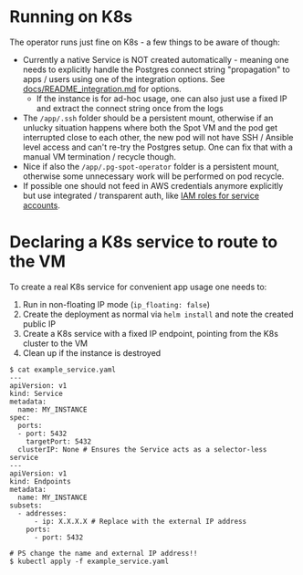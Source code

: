 # Running on K8s

The operator runs just fine on K8s - a few things to be aware of though:

* Currently a native Service is NOT created automatically - meaning one needs to explicitly handle the Postgres connect string
  "propagation" to apps / users using one of the integration options. See [docs/README_integration.md](https://github.com/pg-spot-ops/pg-spot-operator/blob/main/docs/README_integration.md)
  for options.
  - If the instance is for ad-hoc usage, one can also just use a fixed IP and extract the connect string once from the logs
* The `/app/.ssh` folder should be a persistent mount, otherwise if an unlucky situation happens where both the Spot VM
 and the pod get interrupted close to each other, the new pod will not have SSH / Ansible level access and can't re-try
 the Postgres setup. One can fix that with a manual VM termination / recycle though.
* Nice if also the `/app/.pg-spot-operator` folder is a persistent mount, otherwise some unnecessary work will be performed
  on pod recycle.
* If possible one should not feed in AWS credentials anymore explicitly but use integrated / transparent auth, like
  [IAM roles for service accounts](https://docs.aws.amazon.com/eks/latest/userguide/iam-roles-for-service-accounts.html).

# Declaring a K8s service to route to the VM

To create a real K8s service for convenient app usage one needs to:
  1. Run in non-floating IP mode (`ip_floating: false`)
  2. Create the deployment as normal via `helm install` and note the created public IP
  3. Create a K8s service with a fixed IP endpoint, pointing from the K8s cluster to the VM
  4. Clean up if the instance is destroyed

```
$ cat example_service.yaml
---
apiVersion: v1
kind: Service
metadata:
  name: MY_INSTANCE
spec:
  ports:
  - port: 5432
    targetPort: 5432
  clusterIP: None # Ensures the Service acts as a selector-less service
---
apiVersion: v1
kind: Endpoints
metadata:
  name: MY_INSTANCE
subsets:
  - addresses:
      - ip: X.X.X.X # Replace with the external IP address
    ports:
      - port: 5432

# PS change the name and external IP address!!
$ kubectl apply -f example_service.yaml
```
